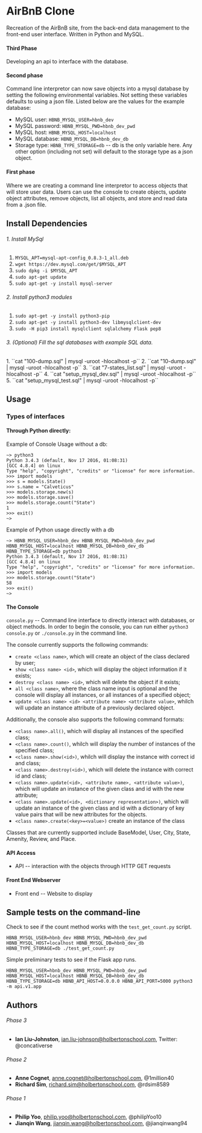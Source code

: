 # AirBnB Clone
Recreation of the AirBnB site, from the back-end data management to the front-end user interface. Written in Python and MySQL.

<h4>Third Phase</h4>
Developing an api to interface with the database.

<h4>Second phase</h4>
Command line interpretor can now save objects into a mysql database by setting the following environmental variables. Not setting these variables defaults to using a json file. Listed below are the values for the example database:

* MySQL user: ``HBNB_MYSQL_USER=hbnb_dev``
* MySQL password: ``HBNB_MYSQL_PWD=hbnb_dev_pwd``
* MySQL host: ``HBNB_MYSQL_HOST=localhost``
* MySQL database:  ``HBNB_MYSQL_DB=hbnb_dev_db``
* Storage type: ``HBNB_TYPE_STORAGE=db`` -- db is the only variable here. Any other option (including not set) will default to the storage type as a json object.


<h4>First phase</h4>
Where we are creating a command line interpretor to access objects that will store user data. Users can use the console to create objects, update object attributes, remove objects, list all objects, and store and read data from a .json file. 

## Install Dependencies 

<h6>1. Install MySql</h6>

1. ``MYSQL_APT=mysql-apt-config_0.8.3-1_all.deb``
2. ``wget https://dev.mysql.com/get/$MYSQL_APT``
3. ``sudo dpkg -i $MYSQL_APT``
4. ``sudo apt-get update``
5. ``sudo apt-get -y install mysql-server``

<h6>2. Install python3 modules</h6>

1. ``sudo apt-get -y install python3-pip``
2. ``sudo apt-get -y install python3-dev libmysqlclient-dev``
3. ``sudo -H pip3 install mysqlclient sqlalchemy Flask pep8``

<h6>3. (Optional) Fill the sql databases with example SQL data.</h6>
1. ``cat "100-dump.sql" | mysql -uroot -hlocalhost -p``
2. ``cat "10-dump.sql" | mysql -uroot -hlocalhost -p``
3. ``cat "7-states_list.sql" | mysql -uroot -hlocalhost -p``
4. ``cat "setup_mysql_dev.sql" | mysql -uroot -hlocalhost -p``
5. ``cat "setup_mysql_test.sql" | mysql -uroot -hlocalhost -p``

## Usage

### Types of interfaces

#### Through Python directly:

Example of Console Usage without a db:
```
~> python3
Python 3.4.3 (default, Nov 17 2016, 01:08:31) 
[GCC 4.8.4] on linux
Type "help", "copyright", "credits" or "license" for more information.
>>> import models
>>> s = models.State()
>>> s.name = "Calveticus"
>>> models.storage.new(s)
>>> models.storage.save()
>>> models.storage.count("State")
1
>>> exit()
~>
```

Example of Python usage directly with a db
```
~> HBNB_MYSQL_USER=hbnb_dev HBNB_MYSQL_PWD=hbnb_dev_pwd HBNB_MYSQL_HOST=localhost HBNB_MYSQL_DB=hbnb_dev_db HBNB_TYPE_STORAGE=db python3
Python 3.4.3 (default, Nov 17 2016, 01:08:31) 
[GCC 4.8.4] on linux
Type "help", "copyright", "credits" or "license" for more information.
>>> import models
>>> models.storage.count("State")
58
>>> exit()
~>
```

#### The Console
``console.py`` -- Command line interface to directly interact with databases, or object methods.
In order to begin the console, you can run either ``python3 console.py`` or ``./console.py`` in the command line.

The console currently supports the following commands:
* ``create <class name>``, which will create an object of the class declared by user;
* ``show <class name> <id>``, which will display the object information if it exists;
* ``destroy <class name> <id>``, which will delete the object if it exists;
* ``all <class name>``, where the class name input is optional and the console will display all instances, or all instances of a specified object;
* ``update <class name> <id> <attribute name> <attribute value>``, whilch will update an instance attribute of a previously declared object.

Additionally, the console also supports the following command formats:
* ``<class name>.all()``, which will display all instances of the specified class;
* ``<class name>.count()``, whilch will display the number of instances of the specified class;
* ``<class name>.show(<id>)``, whilch will display the instance with correct id and class;
* ``<class name>.destroy(<id>)``, which will delete the instance with correct id and class;
* ``<class name>.update(<id>, <attribute name>, <attribute value>)``, which will update an instance of the given class and id with the new attribute;
* ``<class name>.update(<id>, <dictionary representation>)``, which will update an instance of the given class and id with a dictionary of key value pairs that will be new attributes for the objects. 
* ``<class name>.create(<key>=<value>)`` create an instance of the class

Classes that are currently supported include BaseModel, User, City, State, Amenity, Review, and Place.


#### API Access
* API -- interaction with the objects through HTTP GET requests

#### Front End Webserver
* Front end -- Website to display 


## Sample tests on the command-line
Check to see if the count method works with the ``test_get_count.py`` script.
```
HBNB_MYSQL_USER=hbnb_dev HBNB_MYSQL_PWD=hbnb_dev_pwd HBNB_MYSQL_HOST=localhost HBNB_MYSQL_DB=hbnb_dev_db HBNB_TYPE_STORAGE=db ./test_get_count.py
```

Simple preliminary tests to see if the Flask app runs.
```
HBNB_MYSQL_USER=hbnb_dev HBNB_MYSQL_PWD=hbnb_dev_pwd HBNB_MYSQL_HOST=localhost HBNB_MYSQL_DB=hbnb_dev_db HBNB_TYPE_STORAGE=db HBNB_API_HOST=0.0.0.0 HBNB_API_PORT=5000 python3 -m api.v1.app
```

## Authors

<h6>Phase 3</h6>

- **Ian Liu-Johnston**, ian.liu-johnson@holbertonschool.com, Twitter: @concativerse

<h6>Phase 2</h6>

- **Anne Cognet**, anne.cognet@holbertonschool.com, @1million40
- **Richard Sim**, richard.sim@holbertonschool.com, @rdsim8589

<h6>Phase 1</h6>

- **Philip Yoo**, philip.yoo@holbertonschool.com, @philipYoo10
- **Jianqin Wang**, jianqin.wang@holbertonschool.com, @jianqinwang94
